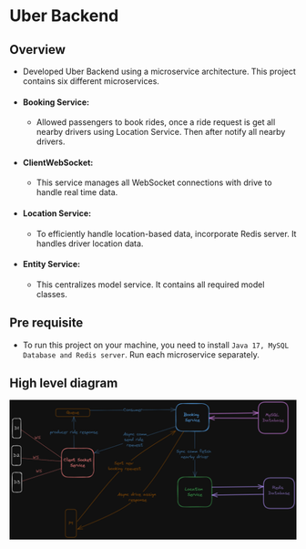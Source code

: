 # Uber Backend 

## Overview 
* Developed Uber Backend using a microservice architecture. This project contains six different microservices.

* #### Booking Service:
    * Allowed passengers to book rides, once a ride request is get all nearby drivers using Location Service. Then after 
      notify all nearby drivers.
* #### ClientWebSocket:
  * This service manages all WebSocket connections with drive to handle real time data. 
* #### Location Service: 
  * To efficiently handle location-based data, incorporate Redis server. It handles driver location data.
* #### Entity Service: 
  * This centralizes model service. It contains all required model classes. 

## Pre requisite 
* To run this project on your machine, you need to install ```Java 17, MySQL Database and Redis server```. Run each microservice separately. 

## High level diagram 
![img.png](img.png)